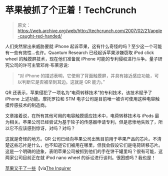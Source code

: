# 苹果被抓了个正着！TechCrunch

> 原文：<https://web.archive.org/web/http://techcrunch.com/2007/02/21/apple-caught-red-handed/>

人们突然冒出来威胁要就 iPhone 起诉苹果，这有什么奇怪的吗？至少这一个可能有一些有效性…也许。Quantum Research 已经起诉苹果涉嫌窃取 iPod click wheel 的触摸屏技术，现在他们准备就 iPhone 可能的专利侵权进行斗争。量子研究公司的许可主管邓肯·布莱恩说:

> “对 iPhone 的描述表明，它使用了背面触摸屏，并具有接近感应功能，可以判断它是否被举到耳边。这就是 QR 能力。”

QR 还表示，苹果侵犯了一项名为“电荷转移技术”的专利技术，该技术赋予了 iPhone 上述功能。摩托罗拉和 STM 电子公司是目前唯一被许可使用这种电容触摸传感技术的制造商。

文章接着说，在所有其他可用的电容触摸感应技术中，电荷转移技术与 iPods 最为相关。苹果公司已经尝试为基于轮子的传感器申请专利，但是悲惨地失败了，所以它不应该感到惊讶，对吗？对吗？

这就是奇怪的地方。QR 公司已经向苹果公司出售目前用于苹果产品的芯片。不清楚这些芯片是什么，也不知道它们被用在哪里，但我会假设它们是电荷转移芯片。这是一个明确的迹象，表明苹果公司被抓到他们的手在饼干罐里吗？很有可能，这两家公司目前正在就 iPod nano wheel 的诉讼进行谈判。很困惑吗？我也是！

[苹果又干了一些](https://web.archive.org/web/20150424151214/http://www.electronicsweekly.com/Articles/2007/02/19/40781/Sensor+firm+warns+Apple+over+iPhone++.htm)【via[The Inquirer](https://web.archive.org/web/20150424151214/http://www.theinquirer.net/default.aspx?article=37748)